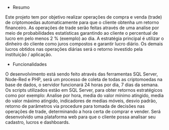 * Resumo 

Este projeto tem por objetivo realizar operações de compra e venda (trade) de criptomoedas automaticamente para que o cliente obtenha um retorno financeiro. As operações de trade serão feitas através de uma analise por meio de probabilidades estatísticas garantindo ao cliente o percentual de lucro em pelo menos 2 % (exemplo) ao dia. A estratégia principal é utilizar o dinheiro do cliente como juros compostos e garantir lucro diário. Os demais lucros obtidos nas operações diárias será o retorno investido pela instituição / aplicação.


* Funcionalidades

O desenvolvimento está sendo feito através das ferramentas SQL Server, Node-Red e PHP, será um processo de coleta de todas as criptomoedas na base de dados, o servidor funcionará 24 horas por dia, 7 dias da semana. Os scripts utilizados estão em SQL Server, para obter retornos estratégicos como por exemplo: Analise por hora, media do valor mínimo atingido, media do valor máximo atingido, indicadores de medias móveis, desvio padrão, retorno de parâmetros via procedure para tomada de decisões nas operações de trade, determinando a hora certa de comprar e vender. Será desenvolvido uma plataforma web para que o cliente possa analisar seu cadastro, lucros e dashboards.

